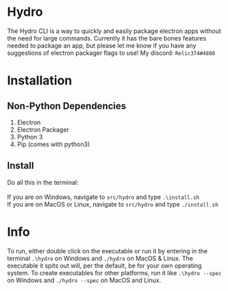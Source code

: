 # Hydro

The Hydro CLI is a way to quickly and easily package electron apps without the need for large commands.
Currently it has the bare bones features needed to package an app, but please let me know if you have any suggestions of electron packager flags to use! My discord: `Relic374#4880`

# Installation

## Non-Python Dependencies
1. Electron
2. Electron Packager
3. Python 3
4. Pip (comes with python3)

## Install
Do all this in the terminal:<br>
<br>
If you are on Windows, navigate to `src/hydro` and type `.\install.sh`<br>
If you are on MacOS or Linux, navigate to `src/hydro` and type `./install.sh`

# Info
To run, either double click on the executable or run it by entering in the terminal `.\hydro` on Windows and `./hydro` on MacOS & Linux.
The executable it spits out will, per the default, be for your own operating system. To create executables for other platforms, run it like `.\hydro --spec` on Windows and `./hydro --spec` on MacOS and Linux.
